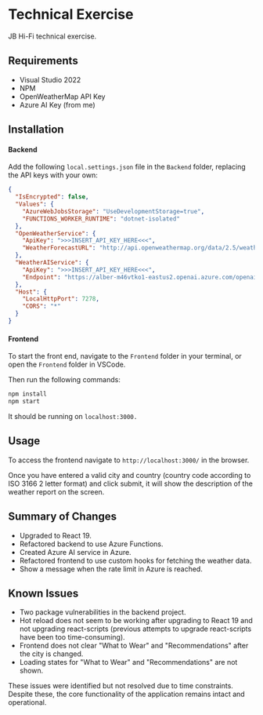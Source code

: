 # Technical Exercise

JB Hi-Fi technical exercise.

## Requirements
- Visual Studio 2022
- NPM
- OpenWeatherMap API Key
- Azure AI Key (from me)

## Installation

#### Backend

Add the following `local.settings.json` file in the `Backend` folder, replacing the API keys with your own:

```json
{
  "IsEncrypted": false,
  "Values": {
    "AzureWebJobsStorage": "UseDevelopmentStorage=true",
    "FUNCTIONS_WORKER_RUNTIME": "dotnet-isolated"
  },
  "OpenWeatherService": {
    "ApiKey": ">>>INSERT_API_KEY_HERE<<<",
    "WeatherForecastURL": "http://api.openweathermap.org/data/2.5/weather"
  },
  "WeatherAIService": {
    "ApiKey": ">>>INSERT_API_KEY_HERE<<<",
    "Endpoint": "https://alber-m46vtko1-eastus2.openai.azure.com/openai/deployments/gpt-4o-mini/chat/completions?api-version=2024-02-15-preview"
  },
  "Host": {
    "LocalHttpPort": 7278,
    "CORS": "*"
  }
}
```

#### Frontend
To start the front end, navigate to the ```Frontend``` folder in your terminal, or open the ```Frontend``` folder in VSCode.

Then run the following commands:

```bash
npm install
npm start
```
It should be running on ```localhost:3000.```

## Usage

To access the frontend navigate to ```http://localhost:3000/``` in the browser.

Once you have entered a valid city and country (country code according to ISO 3166 2 letter format) and click submit, it will show the description of the weather report on the screen.

## Summary of Changes

- Upgraded to React 19.
- Refactored backend to use Azure Functions.
- Created Azure AI service in Azure.
- Refactored frontend to use custom hooks for fetching the weather data.
- Show a message when the rate limit in Azure is reached.

## Known Issues

- Two package vulnerabilities in the backend project.
- Hot reload does not seem to be working after upgrading to React 19 and not upgrading react-scripts (previous attempts to upgrade react-scripts have been too time-consuming).
- Frontend does not clear "What to Wear" and "Recommendations" after the city is changed.
- Loading states for "What to Wear" and "Recommendations" are not shown.

These issues were identified but not resolved due to time constraints. Despite these, the core functionality of the application remains intact and operational.